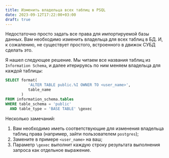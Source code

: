 ```yaml
---
title: Изменить владельца всех таблиц в PSQL
date: 2023-09-12T17:22:00+03:00
draft: true
---
```

Недостаточно просто задать все права для импортируемой базы данных. Вам необходимо изменить владельца для всех таблиц в БД. И, к сожалению, не существует простого, встроенного в движок СУБД сделать это.

Я нашел следующее решение. Мы читаем все названия таблиц из `Information Schema`, и далее итерируясь по ним меняем владельца для каждой таблицы:

```sql
SELECT format(
          'ALTER TABLE public.%I OWNER TO <user_name>',
          table_name
       )
FROM information_schema.tables
WHERE table_schema = 'public'
  AND table_type = 'BASE TABLE' \gexec
```

Несколько замечаний:

1) Вам необходимо иметь соответствующие для изменения владельца таблиц права (например, зайти пользователем `postgres`);
2) Замените в примере `<user_name>` на ваш;
3) Параметр `\gexec` выполнит каждую строку результата выполнения запроса как отдельное выражение.